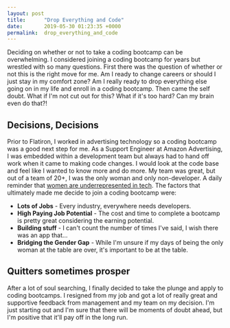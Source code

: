 ```yaml
---
layout: post
title:      "Drop Everything and Code"
date:       2019-05-30 01:23:35 +0000
permalink:  drop_everything_and_code
---
```



Deciding on whether or not to take a coding bootcamp can be overwhelming. I considered joining a coding bootcamp for years but wrestled with so many questions. First there was the question of whether or not this is the right move for me. Am I ready to change careers or should I just stay in my comfort zone? Am I really ready to drop everything else going on in my life and enroll in a coding bootcamp. Then came the self doubt. What if I'm not cut out for this? What if it's too hard? Can my brain even do that?! 

## Decisions, Decisions
Prior to Flatiron, I worked in advertising technology so a coding bootcamp was a good next step for me. As a Support Engineer at Amazon Advertising, I was embedded within a development team but always had to hand off work when it came to making code changes. I would look at the code base and feel like I wanted to know more and do more. My team was great, but out of a team of 20+, I was the only woman and only non-developer. A daily reminder that [women are underrepresented in tech](https://www.wired.com/story/computer-science-graduates-diversity/). The factors that ultimately made me decide to join a coding bootcamp were:

* **Lots of Jobs** - Every industry, everywhere needs developers.
* **High Paying Job Potential** - The cost and time to complete a bootcamp is pretty great considering the earning potential.
* **Building stuff** - I can't count the number of times I've said, I wish there was an app that...
* **Bridging the Gender Gap** - While I'm unsure if my days of being the only woman at the table are over, it's important to be at the table. 

## Quitters sometimes prosper
After a lot of soul searching, I finally decided to take the plunge and apply to coding bootcamps. I resigned from my job and got a lot of really great and supportive feedback from management and my team on my decision.  I'm just starting out and I'm sure that there will be moments of doubt ahead, but I'm positive that it'll pay off in the long run.

